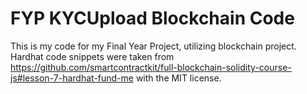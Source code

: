 # FYP KYCUpload Blockchain Code

This is my code for my Final Year Project, utilizing blockchain project.
Hardhat code snippets were taken from https://github.com/smartcontractkit/full-blockchain-solidity-course-js#lesson-7-hardhat-fund-me with the MIT license.